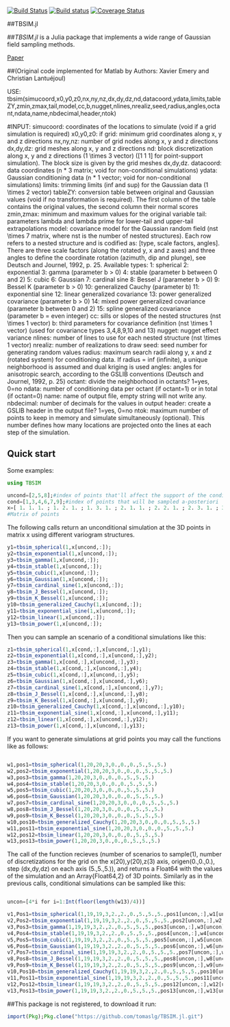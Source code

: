 [![Build Status](https://travis-ci.org/tomaslg/TBSIM.jl.svg?branch=master)](https://travis-ci.org/tomaslg/TBSIM.jl)
[![Build status](https://ci.appveyor.com/api/projects/status/covxo242g63naqgm?svg=true)](https://ci.appveyor.com/project/tomaslg/tbsim-jl)
[![Coverage Status](https://coveralls.io/repos/github/tomaslg/TBSIM.jl/badge.svg?branch=master)](https://coveralls.io/github/tomaslg/TBSIM.jl?branch=master)

##TBSIM.jl

##*TBSIM.jl* is a Julia package that implements a wide range of Gaussian field sampling methods.

[Paper](https://www.sciencedirect.com/science/article/pii/S0098300406000549)

##(Original code implemented for Matlab by Authors: Xavier Emery and Christian Lantuéjoul)

USE: tbsim(simucoord,x0,y0,z0,nx,ny,nz,dx,dy,dz,nd,datacoord,ydata,limits,tableZY,zmin,zmax,tail,model,cc,b,nugget,nlines,nrealiz,seed,radius,angles,octant,ndata,name,nbdecimal,header,ntok)

#INPUT:
simucoord: coordinates of the locations to simulate (void if a grid simulation is required)
x0,y0,z0: if grid: minimum grid coordinates along x, y and z directions
nx,ny,nz:          number of grid nodes along x, y and z directions
dx,dy,dz:          grid meshes along x, y and z directions
nd: block discretization along x, y and z directions (1 \times 3 vector) ([1 1 1] for point-support simulation). The block size is given by the grid meshes dx,dy,dz.
datacoord: data coordinates (n * 3 matrix; void for non-conditional simulations)
ydata: Gaussian conditioning data (n * 1 vector; void for non-conditional simulations)
limits: trimming limits (inf and sup) for the Gaussian data (1 \times 2 vector)
tableZY: conversion table between original and Gaussian values (void if no transformation is required). The first column of the table contains the original values, the second column their normal scores
zmin,zmax: minimum and maximum values for the original variable
tail: parameters lambda and lambda prime for lower-tail and upper-tail extrapolations
model: covariance model for the Gaussian random field (nst \times 7 matrix, where nst is the number of nested structures). Each row refers to a nested structure and is codified as: [type, scale factors, angles]. There are three scale factors (along the rotated y, x and z axes) and three angles to define the coordinate rotation (azimuth, dip and plunge), see Deutsch and Journel, 1992, p. 25. Available types:
                    1: spherical
                    2: exponential
                    3: gamma (parameter b > 0)
                    4: stable (parameter b between 0 and 2)
                    5: cubic
                    6: Gaussian
                    7: cardinal sine
                    8: Bessel J (parameter b > 0)
                    9: Bessel K (parameter b > 0)
                   10: generalized Cauchy (parameter b)
                   11: exponential sine
                   12: linear generalized covariance
                   13: power generalized covariance (parameter b > 0)
                   14: mixed power generalized covariance (parameter b between 0 and 2)
                   15: spline generalized covariance (parameter b = even integer)
cc: sills or slopes of the nested structures (nst \times 1 vector)
b: third parameters for covariance definition (nst \times 1 vector) (used for covariance types 3,4,8,9,10 and 13)
nugget: nugget effect variance
nlines: number of lines to use for each nested structure (nst \times 1 vector)
nrealiz: number of realizations to draw
seed: seed number for generating random values
radius: maximum search radii along y, x and z (rotated system) for conditioning data. If radius = inf (infinite), a unique neighborhood is assumed and dual kriging is used
angles: angles for anisotropic search, according to the GSLIB conventions (Deutsch and Journel, 1992, p. 25)
octant: divide the neighborhood in octants? 1=yes, 0=no
ndata: number of conditioning data per octant (if octant=1) or in total (if octant=0)
name: name of output file, empty string will not write any.
nbdecimal: number of decimals for the values in output
header: create a GSLIB header in the output file? 1=yes, 0=no
ntok: maximum number of points to keep in memory and simulate simultaneously (optional). This number defines how many locations are projected onto the lines at each step of the simulation.


## Quick start

Some examples:

```julia
using TBSIM

uncond=[2,5,8];#index of points that'll affect the support of the conditional simulation
cond=[1,3,4,6,7,9];#index of points that will be sampled a-posteriori
x=[ 1. 1. 1. ; 1. 2. 1. ; 1. 3. 1. ; 2. 1. 1. ; 2. 2. 1. ; 2. 3. 1. ; 3. 1. 1. ; 3. 2. 1. ; 3. 3. 1.];
#Matrix of points
```
The following calls return an unconditional simulation at the 3D points in matrix x using different variogram structures.
```julia
y1=tbsim_spherical(1,x[uncond,:]);
y2=tbsim_exponential(1,x[uncond,:]);
y3=tbsim_gamma(1,x[uncond,:]);
y4=tbsim_stable(1,x[uncond,:]);
y5=tbsim_cubic(1,x[uncond,:]);
y6=tbsim_Gaussian(1,x[uncond,:]);
y7=tbsim_cardinal_sine(1,x[uncond,:]);
y8=tbsim_J_Bessel(1,x[uncond,:]);
y9=tbsim_K_Bessel(1,x[uncond,:]);
y10=tbsim_generalized_Cauchy(1,x[uncond,:]);
y11=tbsim_exponential_sine(1,x[uncond,:]);
y12=tbsim_linear(1,x[uncond,:]);
y13=tbsim_power(1,x[uncond,:]);
```
Then you can sample an scenario of a conditional simulations like this:
```julia
z1=tbsim_spherical(1,x[cond,:],x[uncond,:],y1);
z2=tbsim_exponential(1,x[cond,:],x[uncond,:],y2);
z3=tbsim_gamma(1,x[cond,:],x[uncond,:],y3);
z4=tbsim_stable(1,x[cond,:],x[uncond,:],y4);
z5=tbsim_cubic(1,x[cond,:],x[uncond,:],y5);
z6=tbsim_Gaussian(1,x[cond,:],x[uncond,:],y6);
z7=tbsim_cardinal_sine(1,x[cond,:],x[uncond,:],y7);
z8=tbsim_J_Bessel(1,x[cond,:],x[uncond,:],y8);
z9=tbsim_K_Bessel(1,x[cond,:],x[uncond,:],y9);
z10=tbsim_generalized_Cauchy(1,x[cond,:],x[uncond,:],y10);
z11=tbsim_exponential_sine(1,x[cond,:],x[uncond,:],y11);
z12=tbsim_linear(1,x[cond,:],x[uncond,:],y12);
z13=tbsim_power(1,x[cond,:],x[uncond,:],y13);


```

If you want to generate simulations at grid points you may call the functions like as follows:
```julia

w1,pos1=tbsim_spherical(1,20,20,3,0.,0.,0.,5.,5.,5.)
w2,pos2=tbsim_exponential(1,20,20,3,0.,0.,0.,5.,5.,5.)
w3,pos3=tbsim_gamma(1,20,20,3,0.,0.,0.,5.,5.,5.)
w4,pos4=tbsim_stable(1,20,20,3,0.,0.,0.,5.,5.,5.)
w5,pos5=tbsim_cubic(1,20,20,3,0.,0.,0.,5.,5.,5.)
w6,pos6=tbsim_Gaussian(1,20,20,3,0.,0.,0.,5.,5.,5.)
w7,pos7=tbsim_cardinal_sine(1,20,20,3,0.,0.,0.,5.,5.,5.)
w8,pos8=tbsim_J_Bessel(1,20,20,3,0.,0.,0.,5.,5.,5.)
w9,pos9=tbsim_K_Bessel(1,20,20,3,0.,0.,0.,5.,5.,5.)
w10,pos10=tbsim_generalized_Cauchy(1,20,20,3,0.,0.,0.,5.,5.,5.)
w11,pos11=tbsim_exponential_sine(1,20,20,3,0.,0.,0.,5.,5.,5.)
w12,pos12=tbsim_linear(1,20,20,3,0.,0.,0.,5.,5.,5.)
w13,pos13=tbsim_power(1,20,20,3,0.,0.,0.,5.,5.,5.)

```

The call of the function recieves (number of scenarios to sample(1), number of discretizations for the grid on the x(20),y(20),z(3) axis, origen(0.,0.,0.), step (dx,dy,dz) on each axis (5.,5.,5.)), and returns a Float64 with the values of the simulation and an Array{Float64,2} of 3D points. Similarly as in the previous calls, conditional simulations can be sampled like this:

```julia

uncon=[4*i for i=1:Int(floor(length(w13)/4))]

v1,Pos1=tbsim_spherical(1,19,19,3,2.,2.,0.,5.,5.,5.,pos1[uncon,:],w1[uncon])
v2,Pos2=tbsim_exponential(1,19,19,3,2.,2.,0.,5.,5.,5.,pos2[uncon,:],w2[uncon])
v3,Pos3=tbsim_gamma(1,19,19,3,2.,2.,0.,5.,5.,5.,pos3[uncon,:],w3[uncon])
v4,Pos4=tbsim_stable(1,19,19,3,2.,2.,0.,5.,5.,5.,pos4[uncon,:],w4[uncon])
v5,Pos5=tbsim_cubic(1,19,19,3,2.,2.,0.,5.,5.,5.,pos5[uncon,:],w5[uncon])
v6,Pos6=tbsim_Gaussian(1,19,19,3,2.,2.,0.,5.,5.,5.,pos6[uncon,:],w6[uncon])
v7,Pos7=tbsim_cardinal_sine(1,19,19,3,2.,2.,0.,5.,5.,5.,pos7[uncon,:],w7[uncon])
v8,Pos8=tbsim_J_Bessel(1,19,19,3,2.,2.,0.,5.,5.,5.,pos8[uncon,:],w8[uncon])
v9,Pos9=tbsim_K_Bessel(1,19,19,3,2.,2.,0.,5.,5.,5.,pos9[uncon,:],w9[uncon])
v10,Pos10=tbsim_generalized_Cauchy(1,19,19,3,2.,2.,0.,5.,5.,5.,pos10[uncon,:],w10[uncon])
v11,Pos11=tbsim_exponential_sine(1,19,19,3,2.,2.,0.,5.,5.,5.,pos11[uncon,:],w11[uncon])
v12,Pos12=tbsim_linear(1,19,19,3,2.,2.,0.,5.,5.,5.,pos12[uncon,:],w12[uncon])
v13,Pos13=tbsim_power(1,19,19,3,2.,2.,0.,5.,5.,5.,pos13[uncon,:],w13[uncon])

```

##This package is not registered, to download it run:
```julia
import(Pkg);Pkg.clone("https://github.com/tomaslg/TBSIM.jl.git")
```
